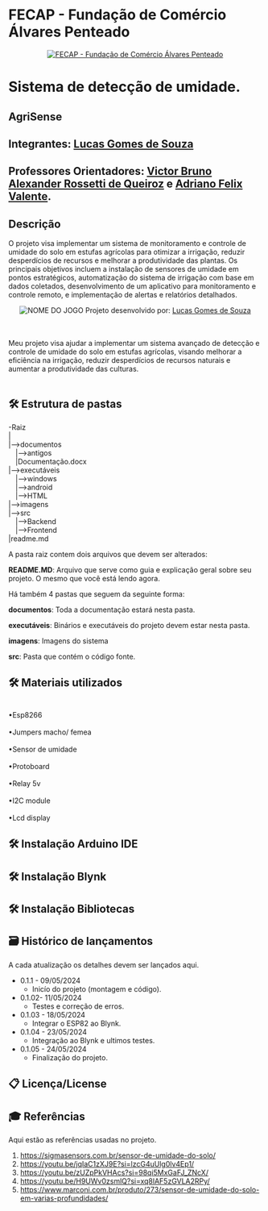 # FECAP - Fundação de Comércio Álvares Penteado

<p align="center">
<a href= "https://www.fecap.br/"><img src="https://encrypted-tbn0.gstatic.com/images?q=tbn:ANd9GcRhZPrRa89Kma0ZZogxm0pi-tCn_TLKeHGVxywp-LXAFGR3B1DPouAJYHgKZGV0XTEf4AE&usqp=CAU" alt="FECAP - Fundação de Comércio Álvares Penteado" border="0"></a>
</p>

# Sistema de detecção de umidade.

## AgriSense

## Integrantes: <a href="https://www.linkedin.com/in/lucas-gomes-de-souza-526b1730a/">Lucas Gomes de Souza</a>

## Professores Orientadores: <a href="https://www.linkedin.com/in/victorbarq/">Victor Bruno Alexander Rossetti de Queiroz</a> e <a href="https://www.linkedin.com/in/adriano-valente-534576135/">Adriano Felix Valente</a>.
## Descrição
O projeto visa implementar um sistema de monitoramento e controle de umidade do solo em estufas agrícolas para otimizar a irrigação, reduzir desperdícios de recursos e melhorar a produtividade das plantas. Os principais objetivos incluem a instalação de sensores de umidade em pontos estratégicos, automatização do sistema de irrigação com base em dados coletados, desenvolvimento de um aplicativo para monitoramento e controle remoto, e implementação de alertas e relatórios detalhados.

<p align="center">
<img src="https://pix4free.org/assets/library/2021-01-20/originals/game.jpg" alt="NOME DO JOGO" border="0">
  Projeto desenvolvido por: <a href="https://www.linkedin.com/in/lucas-gomes-de-souza-526b1730a/">Lucas Gomes de Souza</a>
</p>

<br><br>
Meu projeto visa ajudar a implementar um sistema avançado de detecção e controle de umidade do solo em estufas agrícolas, visando melhorar a eficiência na irrigação, reduzir desperdícios de recursos naturais e aumentar a produtividade das culturas.
<br><br>

## 🛠 Estrutura de pastas

-Raiz<br>
|<br>
|-->documentos<br>
  &emsp;|-->antigos<br>
  &emsp;|Documentação.docx<br>
|-->executáveis<br>
  &emsp;|-->windows<br>
  &emsp;|-->android<br>
  &emsp;|-->HTML<br>
|-->imagens<br>
|-->src<br>
  &emsp;|-->Backend<br>
  &emsp;|-->Frontend<br>
|readme.md<br>

A pasta raiz contem dois arquivos que devem ser alterados:

<b>README.MD</b>: Arquivo que serve como guia e explicação geral sobre seu projeto. O mesmo que você está lendo agora.

Há também 4 pastas que seguem da seguinte forma:

<b>documentos</b>: Toda a documentação estará nesta pasta.

<b>executáveis</b>: Binários e executáveis do projeto devem estar nesta pasta.

<b>imagens</b>: Imagens do sistema

<b>src</b>: Pasta que contém o código fonte.

## 🛠 Materiais utilizados

<br>•Esp8266</br>
<br>•Jumpers macho/ femea</br>
<br>•Sensor de umidade</br>
<br>•Protoboard</br>
<br>•Relay 5v</br>
<br>•I2C module</br>
<br>•Lcd display</br>


## 🛠 Instalação Arduino IDE



## 🛠 Instalação Blynk

## 🛠 Instalação Bibliotecas


## 🗃 Histórico de lançamentos

A cada atualização os detalhes devem ser lançados aqui.

* 0.1.1 - 09/05/2024
    * Inicío do projeto (montagem e código).
* 0.1.02- 11/05/2024
    * Testes e correção de erros.
* 0.1.03 - 18/05/2024
    * Integrar o ESP82 ao Blynk.
* 0.1.04 - 23/05/2024
    * Integração ao Blynk e ultimos testes.
* 0.1.05 - 24/05/2024
    * Finalização do projeto.

## 📋 Licença/License


## 🎓 Referências

Aqui estão as referências usadas no projeto.

1. <https://sigmasensors.com.br/sensor-de-umidade-do-solo/>
2. <https://youtu.be/jqIaC1zXJ9E?si=lzcG4uUlg0lv4Ep1/>
3. <https://youtu.be/zUZpPkVHAcs?si=98qi5MxGaFJ_ZNcX/>
4. <https://youtu.be/H9UWv0zsmlQ?si=xq8lAF5zGVLA2RPy/>
5. <https://www.marconi.com.br/produto/273/sensor-de-umidade-do-solo-em-varias-profundidades/>

